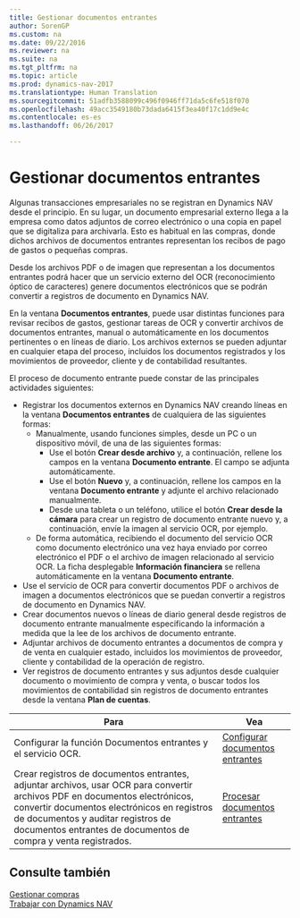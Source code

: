 ```yaml
---
title: Gestionar documentos entrantes
author: SorenGP
ms.custom: na
ms.date: 09/22/2016
ms.reviewer: na
ms.suite: na
ms.tgt_pltfrm: na
ms.topic: article
ms.prod: dynamics-nav-2017
ms.translationtype: Human Translation
ms.sourcegitcommit: 51adfb3588099c496f0946ff71da5c6fe518f070
ms.openlocfilehash: 49acc3549180b73dada6415f3ea40f17c1dd9e4c
ms.contentlocale: es-es
ms.lasthandoff: 06/26/2017

---
```


# <a name="manage-incoming-documents"></a>Gestionar documentos entrantes
Algunas transacciones empresariales no se registran en Dynamics NAV desde el principio. En su lugar, un documento empresarial externo llega a la empresa como datos adjuntos de correo electrónico o una copia en papel que se digitaliza para archivarla. Esto es habitual en las compras, donde dichos archivos de documentos entrantes representan los recibos de pago de gastos o pequeñas compras.

Desde los archivos PDF o de imagen que representan a los documentos entrantes podrá hacer que un servicio externo del OCR (reconocimiento óptico de caracteres) genere documentos electrónicos que se podrán convertir a registros de documento en Dynamics NAV.

En la ventana **Documentos entrantes**, puede usar distintas funciones para revisar recibos de gastos, gestionar tareas de OCR y convertir archivos de documentos entrantes, manual o automáticamente en los documentos pertinentes o en líneas de diario. Los archivos externos se pueden adjuntar en cualquier etapa del proceso, incluidos los documentos registrados y los movimientos de proveedor, cliente y de contabilidad resultantes.

El proceso de documento entrante puede constar de las principales actividades siguientes:

* Registrar los documentos externos en Dynamics NAV creando líneas en la ventana **Documentos entrantes** de cualquiera de las siguientes formas:
    * Manualmente, usando funciones simples, desde un PC o un dispositivo móvil, de una de las siguientes formas:
        * Use el botón **Crear desde archivo** y, a continuación, rellene los campos en la ventana **Documento entrante**. El campo se adjunta automáticamente.  
        * Use el botón **Nuevo** y, a continuación, rellene los campos en la ventana **Documento entrante** y adjunte el archivo relacionado manualmente.
        * Desde una tableta o un teléfono, utilice el botón **Crear desde la cámara** para crear un registro de documento entrante nuevo y, a continuación, envíe la imagen al servicio OCR, por ejemplo.
    * De forma automática, recibiendo el documento del servicio OCR como documento electrónico una vez haya enviado por correo electrónico el PDF o el archivo de imagen relacionado al servicio OCR. La ficha desplegable **Información financiera** se rellena automáticamente en la ventana **Documento entrante**.
* Use el servicio de OCR para convertir documentos PDF o archivos de imagen a documentos electrónicos que se puedan convertir a registros de documento en Dynamics NAV.
* Crear documentos nuevos o líneas de diario general desde registros de documento entrante manualmente especificando la información a medida que la lee de los archivos de documento entrante.
* Adjuntar archivos de documento entrantes a documentos de compra y de venta en cualquier estado, incluidos los movimientos de proveedor, cliente y contabilidad de la operación de registro.
* Ver registros de documento entrantes y sus adjuntos desde cualquier documento o movimiento de compra y venta, o buscar todos los movimientos de contabilidad sin registros de documento entrantes desde la ventana **Plan de cuentas**.


|Para |Vea |
|---|----|
|Configurar la función Documentos entrantes y el servicio OCR.|[Configurar documentos entrantes](across-how-setup-income-documents.md)|
|Crear registros de documentos entrantes, adjuntar archivos, usar OCR para convertir archivos PDF en documentos electrónicos, convertir documentos electrónicos en registros de documentos y auditar registros de documentos entrantes de documentos de compra y venta registrados.|[Procesar documentos entrantes](across-process-income-documents.md)|

## <a name="see-also"></a>Consulte también  
[Gestionar compras](purchasing-manage-purchasing.md)  
[Trabajar con Dynamics NAV](ui-work-product.md)

